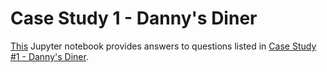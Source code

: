 # Case Study 1 - Danny's Diner 
 [This](./dannys_sql_case_studies/case_study_1.ipynb) Jupyter notebook provides answers to questions listed in [Case Study #1 - Danny's Diner](./https://8weeksqlchallenge.com/case-study-1/).
